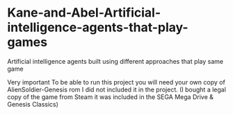 # Kane-and-Abel-Artificial-intelligence-agents-that-play-games
Artificial intelligence agents built using different approaches that play same game

Very important 
To be able to run this project you will need your own copy of AlienSoldier-Genesis rom I did not included it in the project.
(I bought a legal copy of the game from Steam it was included in the SEGA Mega Drive & Genesis Classics)
